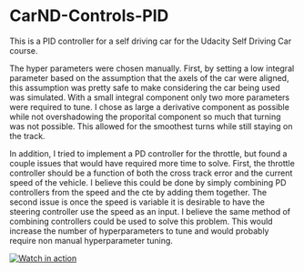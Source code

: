 # CarND-Controls-PID

This is a PID controller for a self driving car for the Udacity Self Driving Car course. 

The hyper parameters were chosen manually. First, by setting a low integral parameter based
on the assumption that the axels of the car were aligned, this assumption was pretty safe to 
make considering the car being used was simulated. With a small integral component only two 
more parameters were required to tune. I chose as large a derivative component as possible while
not overshadowing the proporital component so much that turning was not possible. This allowed
for the smoothest turns while still staying on the track. 

In addition, I tried to implement a PD controller for the throttle, but found a couple issues that
would have required more time to solve. First, the throttle controller should be a function of both
the cross track error and the current speed of the vehicle. I believe this could be done by simply
combining PD controllers from the speed and the cte by adding them together. The second issue is once
the speed is variable it is desirable to have the steering controller use the speed as an input. I 
believe the same method of combining controllers could be used to solve this problem. This would increase
the number of hyperparameters to tune and would probably require non manual hyperparameter tuning. 


[![Watch in action](https://i.ytimg.com/vi/fLNwpXFY0zQ/hqdefault.jpg)](https://youtu.be/fLNwpXFY0zQ)

